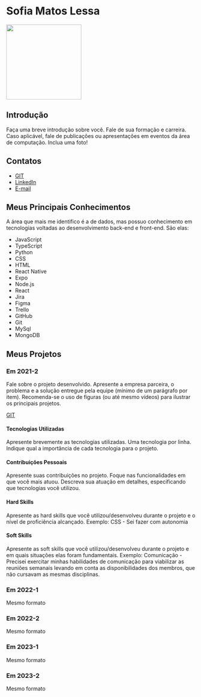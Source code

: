 # Sofia Matos Lessa

<img src="https://github.com/user-attachments/assets/7b6aa066-688b-44c1-8e17-304a2abc38d2" width="200">

## Introdução

Faça uma breve introdução sobre você. Fale de sua formação e carreira. Caso aplicável, fale de publicações ou apresentações em eventos da área de computação. Inclua uma foto!

## Contatos
* [GIT](https://www.github.com/sofialessaa)
* [LinkedIn](https://www.linkedin.com/sofiamatoslessa)
* [E-mail](mailto:sofialessa@outlook.com.br)
  
## Meus Principais Conhecimentos
A área que mais me identifico é a de dados, mas possuo conhecimento em
tecnologias voltadas ao desenvolvimento back-end e front-end. São elas:
* JavaScript
* TypeScript
* Python
* CSS
* HTML
* React Native
* Expo
* Node.js
* React
* Jira
* Figma
* Trello
* GitHub
* Git
* MySql
* MongoDB


## Meus Projetos

### Em 2021-2
Fale sobre o projeto desenvolvido. Apresente a empresa parceira, o problema e a solução entregue pela equipe (mínimo de um parágrafo por item). Recomenda-se o uso de figuras (ou até mesmo vídeos) para ilustrar os principais projetos.

[GIT](https://www.git.com)

#### Tecnologias Utilizadas
Apresente brevemente as tecnologias utilizadas. Uma tecnologia por linha. Indique qual a importância de cada tecnologia para o projeto.

#### Contribuições Pessoais
Apresente suas contribuições no projeto. Foque nas funcionalidades em que você mais atuou. Descreva sua atuação em detalhes, especificando que tecnologias você utilizou.

#### Hard Skills
Apresente as hard skills que você utilizou/desenvolveu durante o projeto e o nível de proficiência alcançado. Exemplo: CSS - Sei fazer com autonomia

#### Soft Skills
Apresente as soft skills que você utilizou/desenvolveu durante o projeto e em quais situações elas foram fundamentais. Exemplo: Comunicação - Precisei exercitar minhas habilidades de comunicação para viabilizar as reuniões semanais levando em conta as disponibilidades dos membros, que não cursavam as mesmas disciplinas.

### Em 2022-1
Mesmo formato

### Em 2022-2
Mesmo formato

### Em 2023-1
Mesmo formato

### Em 2023-2
Mesmo formato
